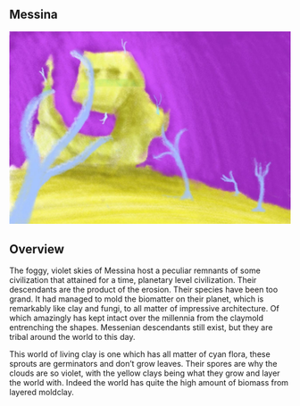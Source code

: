 ## Messina

![Purple Foam World](/Stellar_Abyss_Setting_Bible/Photo_Directory/messina.jpg "Purple Foam World")

## Overview

The foggy, violet skies of Messina host a peculiar remnants of some civilization that attained for a time, planetary level civilization.  Their descendants are the product of the erosion.  Their species have been too grand.  It had managed to mold the biomatter on their planet, which is remarkably like clay and fungi, to all matter of impressive architecture.  Of which amazingly has kept intact over the millennia from the claymold entrenching the shapes.  Messenian descendants still exist, but they are tribal around the world to this day.  

This world of living clay is one which has all matter of cyan flora, these sprouts are germinators and don’t grow leaves.  Their spores are why the clouds are so violet, with the yellow clays being what they grow and layer the world with.  Indeed the world has quite the high amount of biomass from layered moldclay.  
